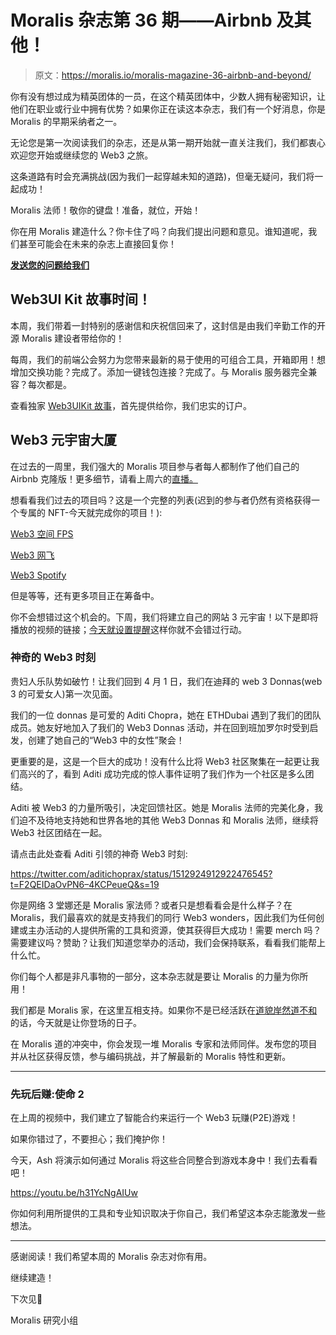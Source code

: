 # Moralis 杂志第 36 期——Airbnb 及其他！

> 原文：<https://moralis.io/moralis-magazine-36-airbnb-and-beyond/>

你有没有想过成为精英团体的一员，在这个精英团体中，少数人拥有秘密知识，让他们在职业或行业中拥有优势？如果你正在读这本杂志，我们有一个好消息，你是 Moralis 的早期采纳者之一。

无论您是第一次阅读我们的杂志，还是从第一期开始就一直关注我们，我们都衷心欢迎您开始或继续您的 Web3 之旅。

这条道路有时会充满挑战(因为我们一起穿越未知的道路)，但毫无疑问，我们将一起成功！

Moralis 法师！敬你的键盘！准备，就位，开始！

你在用 Moralis 建造什么？你卡住了吗？向我们提出问题和意见。谁知道呢，我们甚至可能会在未来的杂志上直接回复你！

[**发送您的问题给我们**](https://ivanontech.typeform.com/to/R9K5lnGe)

## **Web3UI Kit 故事时间！**

本周，我们带着一封特别的感谢信和庆祝信回来了，这封信是由我们辛勤工作的开源 Moralis 建设者带给你的！

每周，我们的前端公会努力为您带来最新的易于使用的可组合工具，开箱即用！想增加交换功能？完成了。添加一键钱包连接？完成了。与 Moralis 服务器完全兼容？每次都是。

查看独家 [Web3UIKit 故事](https://moralis.io/the-web3uikit-story/)，首先提供给你，我们忠实的订户。

## **Web3 元宇宙大厦**

在过去的一周里，我们强大的 Moralis 项目参与者每人都制作了他们自己的 Airbnb 克隆版！更多细节，请看上周六的[直播。](https://moralis.io/category/blog/moralis-magazine/?utm_source=customerio&utm_medium=email&utm_campaign=moralis-magazine36)

想看看我们过去的项目吗？这是一个完整的列表(迟到的参与者仍然有资格获得一个专属的 NFT-今天就完成你的项目！):

[Web3 空间 FPS](https://youtu.be/KBmaji1E2LY?utm_source=customerio&utm_medium=email&utm_campaign=moralis-magazine36)

[Web3 网飞](https://youtu.be/cPjnjxmLS5k?utm_source=customerio&utm_medium=email&utm_campaign=moralis-magazine36)

[Web3 Spotify](https://youtu.be/E7R1gX-pEAs?utm_source=customerio&utm_medium=email&utm_campaign=moralis-magazine36)

但是等等，还有更多项目正在筹备中。

你不会想错过这个机会的。下周，我们将建立自己的网站 3 元宇宙！以下是即将播放的视频的链接；[今天就设置提醒](https://youtu.be/tJez2sd1sok?utm_source=customerio&utm_medium=email&utm_campaign=moralis-magazine36)这样你就不会错过行动。

### **神奇的 Web3 时刻**

贵妇人乐队势如破竹！让我们回到 4 月 1 日，我们在迪拜的 web 3 Donnas(web 3 的可爱女人)第一次见面。

我们的一位 donnas 是可爱的 Aditi Chopra，她在 ETHDubai 遇到了我们的团队成员。她友好地加入了我们的 Web3 Donnas 活动，并在回到班加罗尔时受到启发，创建了她自己的“Web3 中的女性”聚会！

更重要的是，这是一个巨大的成功！没有什么比将 Web3 社区聚集在一起更让我们高兴的了，看到 Aditi 成功完成的惊人事件证明了我们作为一个社区是多么团结。

Aditi 被 Web3 的力量所吸引，决定回馈社区。她是 Moralis 法师的完美化身，我们迫不及待地支持她和世界各地的其他 Web3 Donnas 和 Moralis 法师，继续将 Web3 社区团结在一起。

请点击此处查看 Aditi 引领的神奇 Web3 时刻:

https://twitter.com/aditichoprax/status/1512924912922476545?t=F2QEIDaOvPN6–4KCPeueQ&s=19

你是网络 3 堂娜还是 Moralis 家法师？或者只是想看看会是什么样子？在 Moralis，我们最喜欢的就是支持我们的同行 Web3 wonders，因此我们为任何创建或主办活动的人提供所需的工具和资源，使其获得巨大成功！需要 merch 吗？需要建议吗？赞助？让我们知道您举办的活动，我们会保持联系，看看我们能帮上什么忙。

你们每个人都是非凡事物的一部分，这本杂志就是要让 Moralis 的力量为你所用！

我们都是 Moralis 家，在这里互相支持。如果你不是已经活跃在[道貌岸然道不和](https://discord.com/invite/P9N9HF97hH)的话，今天就是让你登场的日子。

在 Moralis 道的冲突中，你会发现一堆 Moralis 专家和法师同伴。发布您的项目并从社区获得反馈，参与编码挑战，并了解最新的 Moralis 特性和更新。

* * *

### **先玩后赚:使命 2**

在上周的视频中，我们建立了智能合约来运行一个 Web3 玩赚(P2E)游戏！

如果你错过了，不要担心；我们掩护你！

今天，Ash 将演示如何通过 Moralis 将这些合同整合到游戏本身中！我们去看看吧！

https://youtu.be/h31YcNgAIUw

你如何利用所提供的工具和专业知识取决于你自己，我们希望这本杂志能激发一些想法。

* * *

感谢阅读！我们希望本周的 Moralis 杂志对你有用。

继续建造！

下次见💚

Moralis 研究小组